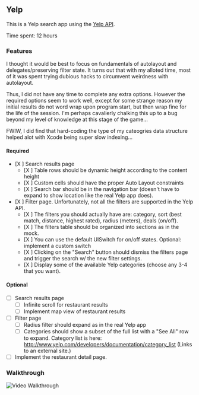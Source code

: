 ## Yelp

This is a Yelp search app using the [Yelp API](http://developer.rottentomatoes.com/docs/read/JSON).

Time spent: 12 hours

### Features
I thought it would be best to focus on fundamentals of autolayout and delegates/preserving filter state.  It turns out that with my alloted time, most of it was spent trying dubious hacks to circumvent weirdness with autolayout.

Thus, I did not have any time to complete any extra options. However the required options seem to work well, except for some strange reason my initial results do not word wrap upon program start, but then wrap fine for the life of the session.  I'm perhaps cavalierly chalking this up to a bug beyond my level of knowledge at this stage of the game...

FWIW, I did find that hard-coding the type of my cateogries data structure helped alot with Xcode being super slow indexing...

#### Required

- [X ] Search results page
   - [X ] Table rows should be dynamic height according to the content height
   - [X ] Custom cells should have the proper Auto Layout constraints
   - [X ] Search bar should be in the navigation bar (doesn't have to expand to show location like the real Yelp app does).
- [X ] Filter page. Unfortunately, not all the filters are supported in the Yelp API.
   - [X ] The filters you should actually have are: category, sort (best match, distance, highest rated), radius (meters), deals (on/off).
   - [X ] The filters table should be organized into sections as in the mock.
   - [X ] You can use the default UISwitch for on/off states. Optional: implement a custom switch
   - [X ] Clicking on the "Search" button should dismiss the filters page and trigger the search w/ the new filter settings.
   - [X ] Display some of the available Yelp categories (choose any 3-4 that you want).

#### Optional

- [ ] Search results page
   - [ ] Infinite scroll for restaurant results
   - [ ] Implement map view of restaurant results
- [ ] Filter page
   - [ ] Radius filter should expand as in the real Yelp app
   - [ ] Categories should show a subset of the full list with a "See All" row to expand. Category list is here: http://www.yelp.com/developers/documentation/category_list (Links to an external site.)
- [ ] Implement the restaurant detail page.

### Walkthrough

![Video Walkthrough](Wk2_walkthru.gif)

